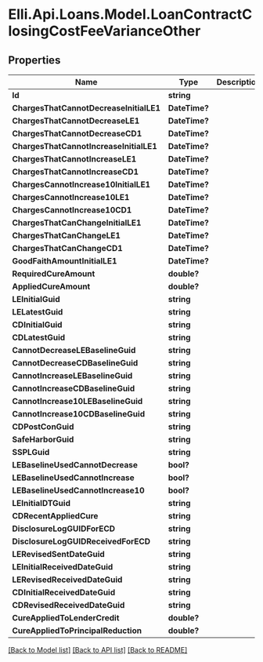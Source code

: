 # Elli.Api.Loans.Model.LoanContractClosingCostFeeVarianceOther
## Properties

Name | Type | Description | Notes
------------ | ------------- | ------------- | -------------
**Id** | **string** |  | [optional] 
**ChargesThatCannotDecreaseInitialLE1** | **DateTime?** |  | [optional] 
**ChargesThatCannotDecreaseLE1** | **DateTime?** |  | [optional] 
**ChargesThatCannotDecreaseCD1** | **DateTime?** |  | [optional] 
**ChargesThatCannotIncreaseInitialLE1** | **DateTime?** |  | [optional] 
**ChargesThatCannotIncreaseLE1** | **DateTime?** |  | [optional] 
**ChargesThatCannotIncreaseCD1** | **DateTime?** |  | [optional] 
**ChargesCannotIncrease10InitialLE1** | **DateTime?** |  | [optional] 
**ChargesCannotIncrease10LE1** | **DateTime?** |  | [optional] 
**ChargesCannotIncrease10CD1** | **DateTime?** |  | [optional] 
**ChargesThatCanChangeInitialLE1** | **DateTime?** |  | [optional] 
**ChargesThatCanChangeLE1** | **DateTime?** |  | [optional] 
**ChargesThatCanChangeCD1** | **DateTime?** |  | [optional] 
**GoodFaithAmountInitialLE1** | **DateTime?** |  | [optional] 
**RequiredCureAmount** | **double?** |  | [optional] 
**AppliedCureAmount** | **double?** |  | [optional] 
**LEInitialGuid** | **string** |  | [optional] 
**LELatestGuid** | **string** |  | [optional] 
**CDInitialGuid** | **string** |  | [optional] 
**CDLatestGuid** | **string** |  | [optional] 
**CannotDecreaseLEBaselineGuid** | **string** |  | [optional] 
**CannotDecreaseCDBaselineGuid** | **string** |  | [optional] 
**CannotIncreaseLEBaselineGuid** | **string** |  | [optional] 
**CannotIncreaseCDBaselineGuid** | **string** |  | [optional] 
**CannotIncrease10LEBaselineGuid** | **string** |  | [optional] 
**CannotIncrease10CDBaselineGuid** | **string** |  | [optional] 
**CDPostConGuid** | **string** |  | [optional] 
**SafeHarborGuid** | **string** |  | [optional] 
**SSPLGuid** | **string** |  | [optional] 
**LEBaselineUsedCannotDecrease** | **bool?** |  | [optional] 
**LEBaselineUsedCannotIncrease** | **bool?** |  | [optional] 
**LEBaselineUsedCannotIncrease10** | **bool?** |  | [optional] 
**LEInitialDTGuid** | **string** |  | [optional] 
**CDRecentAppliedCure** | **string** |  | [optional] 
**DisclosureLogGUIDForECD** | **string** |  | [optional] 
**DisclosureLogGUIDReceivedForECD** | **string** |  | [optional] 
**LERevisedSentDateGuid** | **string** |  | [optional] 
**LEInitialReceivedDateGuid** | **string** |  | [optional] 
**LERevisedReceivedDateGuid** | **string** |  | [optional] 
**CDInitialReceivedDateGuid** | **string** |  | [optional] 
**CDRevisedReceivedDateGuid** | **string** |  | [optional] 
**CureAppliedToLenderCredit** | **double?** |  | [optional] 
**CureAppliedToPrincipalReduction** | **double?** |  | [optional] 

[[Back to Model list]](../README.md#documentation-for-models) [[Back to API list]](../README.md#documentation-for-api-endpoints) [[Back to README]](../README.md)

